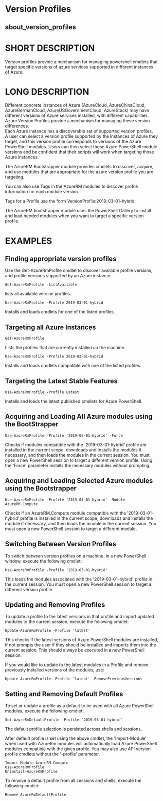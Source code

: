 ﻿# Version Profiles
## about_version_profiles  

# SHORT DESCRIPTION
Version profiles provide a mechanism for managing powershell cmdlets that target 
specific versions of azure services supported in different instances of Azure.

# LONG DESCRIPTION
Different concrete instances of Azure (AzureCloud, AzureChinaCloud, 
AzureGermanCloud, AzureUSGovernmentCloud, AzureStack) may have different 
versions of Azure services installed, with different capabilities. Azure 
Version Profiles provide a mechanism for managing these version differences.  
Each Azure instance has a discoverable set of supported version profiles.  
A user can select a version profile supported by the instances of Azure they 
target, and this version profile corresponds to versions of the Azure PowerShell 
modules. Users can then select these Azure PowerShell module versions and be 
confident that their scripts will work when targeting those Azure instances.

The AzureRM.Bootstrapper module provides cmdlets to discover, acquire, and use 
modules that are appropriate for the azure version profile you are targeting.

You can also use Tags in the AzureRM modules to discover profile information 
for each module version.  

Tags for a Profile use the form VersionProfile:2019-03-01-hybrid

The AzureRM bootstrapper module uses the PowerShell Gallery to install and 
load needed modules when you want to target a specific version profile.

# EXAMPLES

## Finding appropriate version profiles

Use the Get-AzureRmProfile cmdlet to discover available profile versions, 
and profile versions supported by an Azure instance.

```
Get-AzureRmProfile -ListAvailable 
```

lists all available version profiles.

```
Use-AzureRmProfile -Profile 2019-03-01-hybrid
``` 

Installs and loads cmdlets for one of the listed profiles.

## Targeting all Azure Instances

```
Get-AzureRmProfile
``` 

Lists the profiles that are currently installed on the machine.

```
Use-AzureRmProfile -Profile 2019-03-01-hybrid
``` 
Installs and loads cmdlets compatible with one of the listed profiles.

## Targeting the Latest Stable Features

```
Use-AzureRmProfile -Profile Latest
```
Installs and loads the latest published cmdlets for Azure PowerShell.

## Acquiring and Loading All Azure modules using the BootStrapper

```
Use-AzureRmProfile -Profile '2019-03-01-hybrid' -Force
```

Checks if  modules compatible with the '2019-03-01-hybrid' profile are 
installed in the current scope, downloads and installs the modules if necessary, 
and then loads the modules in the current session.  You must open a new 
PowerShell session to target a different version profile.  Using the 
'Force' parameter installs the necessary modules without prompting.

## Acquiring and Loading Selected Azure modules using the Bootstrapper

```
Use-AzureRmProfile -Profile '2019-03-01-hybrid' -Module AzureRM.Compute
```

Checks if an AzureRM.Compute module compatible with the 
'2019-03-01-hybrid' profile is installed in the current scope, downloads 
and installs the module if necessary, and then loads the module in the 
current session.  You must open a new PowerShell session to target a different 
module.

## Switching Between Version Profiles

To switch between version profiles on a machine, in a new PowerShell window, 
execute the following cmdlet:

```
Use-AzureRmProfile -Profile '2019-03-01-hybrid'
```

This loads the modules associated with the '2019-03-01-hybrid' profile in 
the current session.  You must open a new PowerShell session to target a 
different version profile.  

## Updating and Removing Profiles

To update a profile to the latest versions in that profile and import updated 
modules to the current session, execute the following cmdlet:

```
Update-AzureRmProfile -Profile 'latest'
```

This checks if the latest versions of Azure PowerShell modules are 
installed, if not prompts the user if they should be installed and imports 
them into the current session. This should always be executed in a new 
PowerShell session.

If you would like to update to the latest modules in a Profile and remove 
previously installed versions of the modules, use:

```
Update-AzureRmProfile -Profile 'latest' -RemovePreviousVersions
```

## Setting and Removing Default Profiles

To set or update a profile as a default to be used with all Azure PowerShell 
modules, execute the following cmdlet:

```
Set-AzureRmDefaultProfile -Profile '2019-03-01-hybrid'
```
The default profile selection is persisted across shells and sessions.

After default profile is set using the above cmdlet,  the 'Import-Module'
when used with AzureRm modules will automatically load Azure PowerShell 
modules compatible with the given profile. You may also use API version 
profile cmdlets without the '-profile' parameter.

```
Import-Module AzureRM.Compute
Use-AzureRmProfile
Uninstall-AzureRmProfile
```

To remove a default profile from all sessions and shells, execute the following
 cmdlet:

```
Remove-AzureRmDefaultProfile 
```
